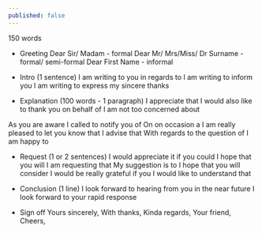```yaml
---
published: false
---
```

150 words

- Greeting
Dear Sir/ Madam - formal
Dear Mr/ Mrs/Miss/ Dr Surname - formal/ semi-formal
Dear First Name - informal

- Intro (1 sentence)
I am writing to you in regards to
I am writing to inform you
I am writing to express my sincere thanks

- Explanation (100 words - 1 paragraph) 
I appreciate that
I would also like to thank you on behalf of
I am not too concerned about

As you are aware
I called to notify you of
On on occasion a
I am really pleased to let you know that
I advise that
With regards to the question of
I am happy to



- Request (1 or 2 sentences)
I would appreciate it if you could
I hope that you will
I am requesting that
My suggestion is to
I hope that you will consider
I would be really grateful if you
I would like to understand that

- Conclusion (1 line)
I look forward to hearing from you in the near future
I look forward to your rapid response

- Sign off
Yours sincerely,
With thanks,
Kinda regards,
Your friend,
Cheers,